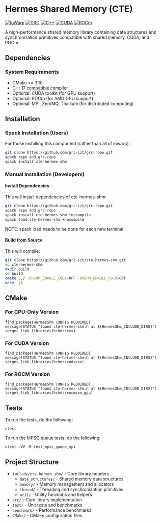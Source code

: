 
# Hermes Shared Memory (CTE)

[![IoWarp](https://img.shields.io/badge/IoWarp-GitHub-blue.svg)](http://github.com/iowarp)
[![GRC](https://img.shields.io/badge/GRC-Website-blue.svg)](https://grc.iit.edu/)
[![C++](https://img.shields.io/badge/C++-17-blue.svg)](https://isocpp.org/)
[![CUDA](https://img.shields.io/badge/CUDA-Compatible-green.svg)](https://developer.nvidia.com/cuda-zone)
[![ROCm](https://img.shields.io/badge/ROCm-Compatible-red.svg)](https://rocmdocs.amd.com/)

A high-performance shared memory library containing data structures and synchronization primitives compatible with shared memory, CUDA, and ROCm.

## Dependencies

### System Requirements
- CMake >= 3.10
- C++17 compatible compiler
- Optional: CUDA toolkit (for GPU support)
- Optional: ROCm (for AMD GPU support)
- Optional: MPI, ZeroMQ, Thallium (for distributed computing)

## Installation

### Spack Installation (Users)

For those installing this component (rather than all of iowarp):
```bash
git clone https://github.com/grc-iit/grc-repo.git
spack repo add grc-repo
spack install cte-hermes-shm
```

### Manual Installation (Developers)

#### Install Dependencies

This will install dependencies of cte-hermes-shm:
```bash
git clone https://github.com/grc-iit/grc-repo.git
spack repo add grc-repo
spack install cte-hermes-shm +nocompile
spack load cte-hermes-shm +nocompile
```

NOTE: spack load needs to be done for each new terminal.

#### Build from Source

This will compile:
```bash
git clone https://github.com/grc-iit/cte-hermes-shm.git
cd cte-hermes-shm
mkdir build
cd build
cmake ../ -DHSHM_ENABLE_CUDA=OFF -DHSHM_ENABLE_ROCM=OFF
make -j8
```

## CMake

### For CPU-Only Version
```
find_package(HermesShm CONFIG REQUIRED)
message(STATUS "found cte-hermes-shm.h at ${HermesShm_INCLUDE_DIRS}")
target_link_libraries(hshm::cxx)
```

### For CUDA Version
```
find_package(HermesShm CONFIG REQUIRED)
message(STATUS "found cte-hermes-shm.h at ${HermesShm_INCLUDE_DIRS}")
target_link_libraries(hshm::cudacxx)
```

### For ROCM Version
```
find_package(HermesShm CONFIG REQUIRED)
message(STATUS "found cte-hermes-shm.h at ${HermesShm_INCLUDE_DIRS}")
target_link_libraries(hshm::rocmcxx_gpu)
```

## Tests

To run the tests, do the following:
```
ctest
```

To run the MPSC queue tests, do the following:
```
ctest -VV -R test_mpsc_queue_mpi
```

## Project Structure

- `include/cte-hermes-shm/` - Core library headers
  - `data_structures/` - Shared memory data structures
  - `memory/` - Memory management and allocators
  - `thread/` - Threading and synchronization primitives
  - `util/` - Utility functions and helpers
- `src/` - Core library implementation
- `test/` - Unit tests and benchmarks
- `benchmark/` - Performance benchmarks
- `CMake/` - CMake configuration files
